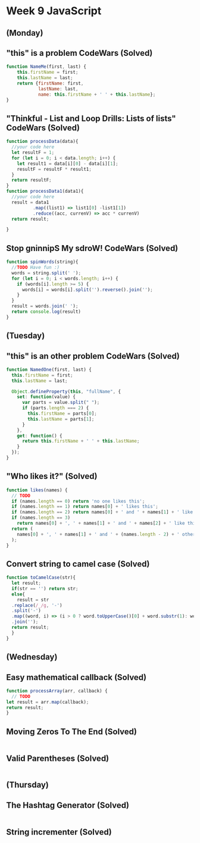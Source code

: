 # Week 9 JavaScript
## (Monday)
## "this" is a problem CodeWars (Solved)

```JavaScript
function NameMe(first, last) {
    this.firstName = first;
    this.lastName = last;
    return {firstName: first,
            lastName: last,
            name: this.firstName + ' ' + this.lastName};
}
```
## "Thinkful - List and Loop Drills: Lists of lists" CodeWars (Solved)

```JavaScript
function processData(data){
  //your code here
  let resultF = 1;
  for (let i = 0; i < data.length; i++) {
    let result1 = data[i][0] - data[i][1];
    resultF = resultF * result1;
  }
  return resultF;
}
function processData1(data1){
  //your code here
  result = data1
          .map((list1) => list1[0] -list1[1])
          .reduce((acc, currenV) => acc * currenV)
  return result;

}
```

## Stop gninnipS My sdroW! CodeWars (Solved)

```JavaScript
function spinWords(string){
  //TODO Have fun :)
  words = string.split(' ');
  for (let i = 0; i < words.length; i++) {
    if (words[i].length >= 5) {
      words[i] = words[i].split('').reverse().join('');
    }
  }
  result = words.join(' ');
  return console.log(result)
}

```
## (Tuesday)
## "this" is an other problem CodeWars (Solved)

```JavaScript
function NamedOne(first, last) {
  this.firstName = first;
  this.lastName = last;

  Object.defineProperty(this, "fullName", {
    set: function(value) {
      var parts = value.split(" ");
      if (parts.length === 2) {
        this.firstName = parts[0];
        this.lastName = parts[1];
      }
    },
    get: function() {
      return this.firstName + ' ' + this.lastName;
    }
  });
}
```

## "Who likes it?" (Solved)

```JavaScript
function likes(names) {
  // TODO
  if (names.length == 0) return 'no one likes this';
  if (names.length == 1) return names[0] + ' likes this';
  if (names.length == 2) return names[0] + ' and ' + names[1] + ' like this';
  if (names.length == 3)
    return names[0] + ', ' + names[1] + ' and ' + names[2] + ' like this';
  return (
    names[0] + ', ' + names[1] + ' and ' + (names.length - 2) + ' others like this'
  );
}
```
## Convert string to camel case (Solved)

```JavaScript
function toCamelCase(str){
  let result;
  if(str == '') return str;
  else{
    result = str
  .replace(/_/g, '-')
  .split('-')
  .map((word, i) => (i > 0 ? word.toUpperCase()[0] + word.substr(1): word))
  .join('');
  return result;
  }
}
```

## (Wednesday)
## Easy mathematical callback (Solved)

```JavaScript
function processArray(arr, callback) {
  // TODO
let result = arr.map(callback);
return result;
}
```
## Moving Zeros To The End (Solved)

```JavaScript

```
## Valid Parentheses (Solved)

```JavaScript

```
## (Thursday)
## The Hashtag Generator (Solved)

```JavaScript

```

## String incrementer (Solved)

```JavaScript

```
